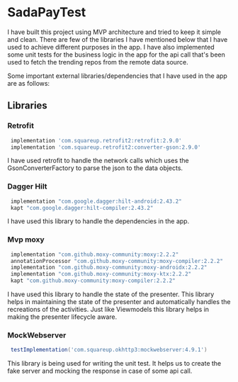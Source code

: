 # SadaPayTest

I have built this project using MVP architecture and tried to keep it simple and clean. There are few of the libraries I have mentioned below that I have used to achieve different purposes in the app. I have also implemented some unit tests for the business logic in the app for the api call that's been used to fetch the trending repos from the remote data source. 

Some important external libraries/dependencies that I have used in the app are as follows:

## Libraries

### Retrofit

```gradle
 implementation 'com.squareup.retrofit2:retrofit:2.9.0'
 implementation 'com.squareup.retrofit2:converter-gson:2.9.0'
```
I have used retrofit to handle the network calls which uses the GsonConverterFactory to parse the json to the data objects.

### Dagger Hilt
```gradle
 implementation "com.google.dagger:hilt-android:2.43.2"
 kapt "com.google.dagger:hilt-compiler:2.43.2"
```
I have used this library to handle the dependencies in the app. 

### Mvp moxy
```gradle
 implementation "com.github.moxy-community:moxy:2.2.2"
 annotationProcessor "com.github.moxy-community:moxy-compiler:2.2.2"
 implementation "com.github.moxy-community:moxy-androidx:2.2.2"
 implementation "com.github.moxy-community:moxy-ktx:2.2.2"
 kapt "com.github.moxy-community:moxy-compiler:2.2.2"
```
I have used this library to handle the state of the presenter. This library helps in maintaining the state of the presenter and automatically handles the recreations of the activities. Just like Viewmodels this library helps in making the presenter lifecycle aware.

### MockWebserver
```gradle
 testImplementation('com.squareup.okhttp3:mockwebserver:4.9.1')
```
This library is being used for writing the unit test. It helps us to create the fake server and mocking the response in case of some api call.
